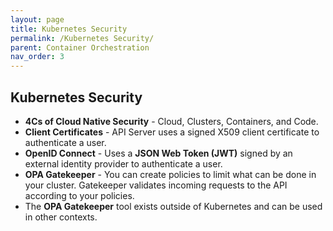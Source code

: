 ```yaml
---
layout: page
title: Kubernetes Security
permalink: /Kubernetes Security/
parent: Container Orchestration
nav_order: 3
---
```


## Kubernetes Security

- **4Cs of Cloud Native Security** - Cloud, Clusters, Containers, and Code.
- **Client Certificates** - API Server uses a signed X509 client certificate to authenticate a user.
- **OpenID Connect** - Uses a **JSON Web Token (JWT)** signed by an external identity provider to authenticate a user.
- **OPA Gatekeeper** - You can create policies to limit what can be done in your cluster. Gatekeeper validates incoming requests to the API according to your policies.
- The **OPA Gatekeeper** tool exists outside of Kubernetes and can be used in other contexts.

